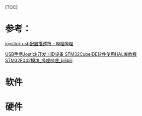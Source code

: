 [TOC]



# 参考：

[joystick usb配置描述符 - 哔哩哔哩](https://www.bilibili.com/opus/961840479809306630)

[USB手柄Jostick开发 HID设备 STM32CubeIDE软件使用HAL库教程 STM32F042模块_哔哩哔哩_bilibili](https://www.bilibili.com/video/BV1kv4y1U7a9/?spm_id_from=333.1387.favlist.content.click&vd_source=c13bbf05d4b570439590d88626eb3093)



# 软件



# 硬件